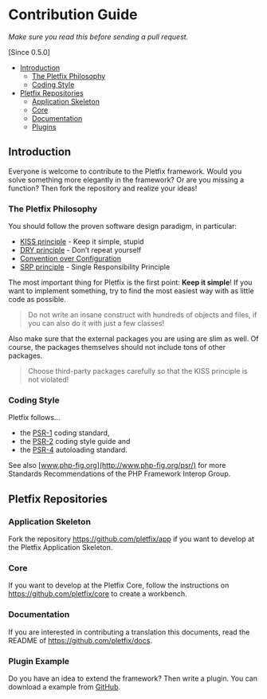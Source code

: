 # Contribution Guide

_Make sure you read this before sending a pull request._

[Since 0.5.0]

- [Introduction](#introduction)
    - [The Pletfix Philosophy](#philosophy)
    - [Coding Style](#coding-style)
- [Pletfix Repositories](#repositories)
    - [Application Skeleton](#app)
    - [Core](#core)
    - [Documentation](#docs)
    - [Plugins](#plugins)

<a name="introduction"></a>
## Introduction

Everyone is welcome to contribute to the Pletfix framework. 
Would you solve something more elegantly in the framework? Or are you missing a function? 
Then fork the repository and realize your ideas!

<a name="philosophy"></a>
### The Pletfix Philosophy

You should follow the proven software design paradigm, in particular:

- [KISS principle](https://en.wikipedia.org/wiki/KISS_principle) - Keep it simple, stupid
- [DRY principle](https://en.wikipedia.org/wiki/Don't_repeat_yourself) - Don’t repeat yourself
- [Convention over Configuration](https://en.wikipedia.org/wiki/Convention_over_configuration)
- [SRP principle](https://en.wikipedia.org/wiki/Single_responsibility_principle) - Single Responsibility Principle

The most important thing for Pletfix is the first point: **Keep it simple**! If you want to implement something, try to 
find the most easiest way with as little code as possible. 

> <i class="fa fa-hand-pointer-o fa-2x" aria-hidden="true"></i>
> Do not write an insane construct with hundreds of objects and files, if you can also do it with just a few classes!

Also make sure that the external packages you are using are slim as well. Of course, the packages themselves should not 
include tons of other packages.

> <i class="fa fa-hand-pointer-o fa-2x" aria-hidden="true"></i>
> Choose third-party packages carefully so that the KISS principle is not violated!

<a name="coding-style"></a>
### Coding Style

Pletfix follows...

- the [PSR-1](https://github.com/php-fig/fig-standards/blob/master/accepted/PSR-1-basic-coding-standard.md) coding standard,
- the [PSR-2](https://github.com/php-fig/fig-standards/blob/master/accepted/PSR-2-coding-style-guide.md) coding style guide and 
- the [PSR-4](https://github.com/php-fig/fig-standards/blob/master/accepted/PSR-4-autoloader.md) autoloading standard.

See also [www.php-fig.org](http://www.php-fig.org/psr/) for more Standards Recommendations of the PHP Framework Interop Group.

<a name="repositories"></a>
## Pletfix Repositories

<a name="app"></a>
### Application Skeleton

Fork the repository <https://github.com/pletfix/app> if you want to develop at the Pletfix Application Skeleton.

<a name="core"></a>
### Core

If you want to develop at the Pletfix Core, follow the instructions on <https://github.com/pletfix/core> to create a workbench. 

<a name="docs"></a>
### Documentation

If you are interested in contributing a translation this documents, read the README of <https://github.com/pletfix/docs>.  

<a name="plugins"></a>
### Plugin Example

Do you have an idea to extend the framework? Then write a plugin. You can download a example from [GitHub](https://github.com/pletfix/hello). 